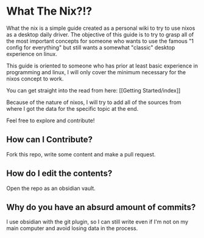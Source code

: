 # What The Nix?!?
What the nix is a simple guide created as a personal wiki to try to use nixos as a desktop daily driver.
The objective of this guide is to try to grasp all of the most important concepts for someone who wants to use the famous "1 config for everything" but still wants a somewhat "classic" desktop experience on linux.

This guide is oriented to someone who has prior at least basic experience in programming and linux, I will only cover the minimum necessary for the nixos concept to work.

You can get straight into the read from here: [[Getting Started/index]]

Because of the nature of nixos, I will try to add all of the sources from where I got the data for the specific topic at the end.

Feel free to explore and contribute!
## How can I Contribute?
Fork this repo, write some content and make a pull request.
## How do I edit the contents?
Open the repo as an obsidian vault.
## Why do you have an absurd amount of commits?
I use obsidian with the git plugin, so I can still write even if I'm not on my main computer and avoid losing data in the process.